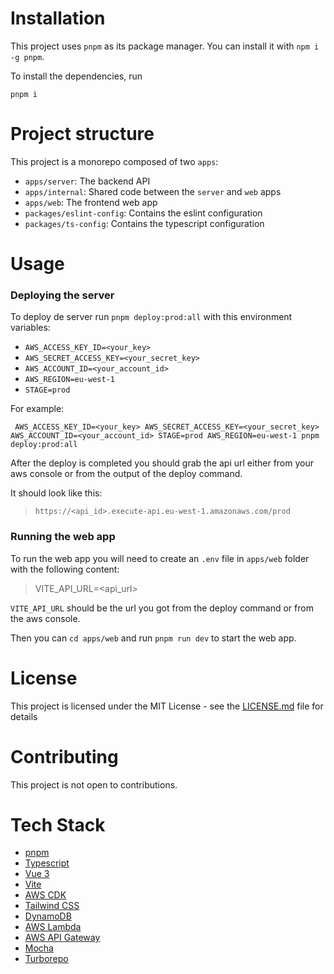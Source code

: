# Installation

This project uses `pnpm` as its package manager. You can install it with `npm i -g pnpm`.

To install the dependencies, run

```
pnpm i
```

# Project structure
This project is a monorepo composed of two `apps`:
- `apps/server`: The backend API
- `apps/internal`: Shared code between the `server` and `web` apps
- `apps/web`: The frontend web app
- `packages/eslint-config`: Contains the eslint configuration
- `packages/ts-config`: Contains the typescript configuration

# Usage
### Deploying the server
To deploy de server run `pnpm deploy:prod:all` with this environment variables:
- `AWS_ACCESS_KEY_ID=<your_key>`
- `AWS_SECRET_ACCESS_KEY=<your_secret_key>`
- `AWS_ACCOUNT_ID=<your_account_id>`
- `AWS_REGION=eu-west-1`
- `STAGE=prod`

For example:
``` 
 AWS_ACCESS_KEY_ID=<your_key> AWS_SECRET_ACCESS_KEY=<your_secret_key> AWS_ACCOUNT_ID=<your_account_id> STAGE=prod AWS_REGION=eu-west-1 pnpm deploy:prod:all
```

After the deploy is completed you should grab the api url either from your aws console or from the output of the deploy command.

It should look like this: 
> `https://<api_id>.execute-api.eu-west-1.amazonaws.com/prod`

### Running the web app
To run the web app you will need to create an `.env` file in `apps/web` folder with the following content:

> VITE_API_URL=<api_url>

`VITE_API_URL` should be the url you got from the deploy command or from the aws console.

Then you can `cd apps/web` and run `pnpm run dev` to start the web app.

# License
This project is licensed under the MIT License - see the [LICENSE.md](LICENSE.md) file for details

# Contributing
This project is not open to contributions.

# Tech Stack
- [pnpm](https://pnpm.io/)
- [Typescript](https://www.typescriptlang.org/)
- [Vue 3](https://v3.vuejs.org/)
- [Vite](https://vitejs.dev/)
- [AWS CDK](https://aws.amazon.com/cdk/)
- [Tailwind CSS](https://tailwindcss.com/)
- [DynamoDB](https://aws.amazon.com/dynamodb/)
- [AWS Lambda](https://aws.amazon.com/lambda/)
- [AWS API Gateway](https://aws.amazon.com/api-gateway/)
- [Mocha](https://mochajs.org/)
- [Turborepo](https://turborepo.org/)

